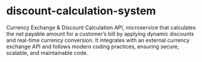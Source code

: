 # discount-calculation-system
Currency Exchange &amp; Discount Calculation API, microservice that calculates the net payable amount for a customer’s bill by applying dynamic discounts and real-time currency conversion. It integrates with an external currency exchange API and follows modern coding practices, ensuring secure, scalable, and maintainable code.
